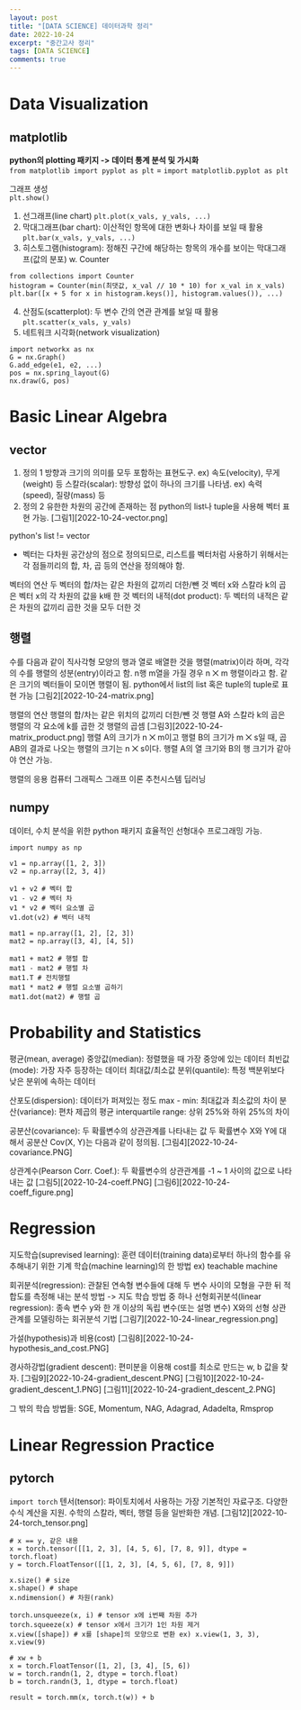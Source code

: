 ```yaml
---
layout: post
title: "[DATA SCIENCE] 데이터과학 정리"
date: 2022-10-24
excerpt: "중간고사 정리"
tags: [DATA SCIENCE]
comments: true
---
```


# Data Visualization
## matplotlib
**python의 plotting 패키지 -> 데이터 통계 분석 및 가시화**  
`from matplotlib import pyplot as plt` = `import matplotlib.pyplot as plt`  
  
그래프 생성  
`plt.show()`
1. 선그래프(line chart)
`plt.plot(x_vals, y_vals, ...)`  
2. 막대그래프(bar chart): 이산적인 항목에 대한 변화나 차이를 보일 때 활용
`plt.bar(x_vals, y_vals, ...)`  
3. 히스토그램(histogram): 정해진 구간에 해당하는 항목의 개수를 보이는 막대그래프(값의 분포)
w. Counter
```
from collections import Counter
histogram = Counter(min(최댓값, x_val // 10 * 10) for x_val in x_vals)
plt.bar([x + 5 for x in histogram.keys()], histogram.values()), ...)
```  
4. 산점도(scatterplot): 두 변수 간의 연관 관계를 보일 때 활용
`plt.scatter(x_vals, y_vals)`  
5. 네트워크 시각화(network visualization)
```
import networkx as nx
G = nx.Graph()
G.add_edge(e1, e2, ...)
pos = nx.spring_layout(G)
nx.draw(G, pos)
```  

# Basic Linear Algebra
## vector
1. 정의 1
방향과 크기의 의미를 모두 포함하는 표현도구. ex) 속도(velocity), 무게(weight) 등
스칼라(scalar): 방향성 없이 하나의 크기를 나타냄. ex) 속력(speed), 질량(mass) 등
2. 정의 2
유한한 차원의 공간에 존재하는 점
python의 list나 tuple을 사용해 벡터 표현 가능.
[그림1][2022-10-24-vector.png]

python's list != vector
* 벡터는 다차원 공간상의 점으로 정의되므로, 리스트를 벡터처럼 사용하기 위해서는 각 점들끼리의 합, 차, 곱 등의 연산을 정의해야 함.

벡터의 연산
두 벡터의 합/차는 같은 차원의 값끼리 더한/뺀 것
벡터 x와 스칼라 k의 곱은 벡터 x의 각 차원의 값을 k배 한 것
벡터의 내적(dot product): 두 벡터의 내적은 같은 차원의 값끼리 곱한 것을 모두 더한 것

## 행렬
수를 다음과 같이 직사각형 모양의 행과 열로 배열한 것을 행렬(matrix)이라 하며, 각각의 수를 행렬의 성분(entry)이라고 함.
n행 m열을 가질 경우 n ⨉ m 행렬이라고 함.
같은 크기의 벡터들이 모이면 행렬이 됨.
python에서 list의 list 혹은 tuple의 tuple로 표현 가능
[그림2][2022-10-24-matrix.png]

행렬의 연산
행렬의 합/차는 같은 위치의 값끼리 더한/뺀 것
행렬 A와 스칼라 k의 곱은 행렬의 각 요소에 k를 곱한 것
행렬의 곱셈
[그림3][2022-10-24-matrix_product.png]
행렬 A의 크기가 n ⨉ m이고 행렬 B의 크기가 m ⨉ s일 때, 곱 AB의 결과로 나오는 행렬의 크기는 n ⨉ s이다. 행렬 A의 열 크기와 B의 행 크기가 같아야 연산 가능.

행렬의 응용
컴퓨터 그래픽스
그래프 이론
추천시스템
딥러닝

## numpy
데이터, 수치 분석을 위한 python 패키지 효율적인 선형대수 프로그래밍 가능.
```
import numpy as np

v1 = np.array([1, 2, 3])
v2 = np.array([2, 3, 4])

v1 + v2 # 벡터 합
v1 - v2 # 벡터 차
v1 * v2 # 벡터 요소별 곱
v1.dot(v2) # 벡터 내적

mat1 = np.array([1, 2], [2, 3])
mat2 = np.array([3, 4], [4, 5])

mat1 + mat2 # 행렬 합
mat1 - mat2 # 행렬 차
mat1.T # 전치행렬
mat1 * mat2 # 행렬 요소별 곱하기
mat1.dot(mat2) # 행렬 곱
```  

# Probability and Statistics
평균(mean, average)
중앙값(median): 정렬했을 때 가장 중앙에 있는 데이터
최빈값(mode): 가장 자주 등장하는 데이터
최대값/최소값
분위(quantile): 특정 백분위보다 낮은 분위에 속하는 데이터

산포도(dispersion): 데이터가 퍼져있는 정도
max - min: 최대값과 최소값의 차이
분산(variance): 편차 제곱의 평균
interquartile range: 상위 25%와 하위 25%의 차이

공분산(covariance): 두 확률변수의 상관관계를 나타내는 값
두 확률변수 X와 Y에 대해서 공분산 Cov(X, Y)는 다음과 같이 정의됨.
[그림4][2022-10-24-covariance.PNG]

상관계수(Pearson Corr. Coef.): 두 확률변수의 상관관계를 -1 ~ 1 사이의 값으로 나타내는 값
[그림5][2022-10-24-coeff.PNG]
[그림6][2022-10-24-coeff_figure.png]

# Regression
지도학습(suprevised learning): 훈련 데이터(training data)로부터 하나의 함수를 유추해내기 위한 기계 학습(machine learning)의 한 방법 ex) teachable machine

회귀분석(regression): 관찰된 연속형 변수들에 대해 두 변수 사이의 모형을 구한 뒤 적합도를 측정해 내는 분석 방법 -> 지도 학습 방법 중 하나
선형회귀분석(linear regression): 종속 변수 y와 한 개 이상의 독립 변수(또는 설명 변수) X와의 선형 상관 관계를 모델링하는 회귀분석 기법
[그림7][2022-10-24-linear_regression.png]

가설(hypothesis)과 비용(cost)
[그림8][2022-10-24-hypothesis_and_cost.PNG]

경사하강법(gradient descent): 편미분을 이용해 cost를 최소로 만드는 w, b 값을 찾자.
[그림9][2022-10-24-gradient_descent.PNG]
[그림10][2022-10-24-gradient_descent_1.PNG]
[그림11][2022-10-24-gradient_descent_2.PNG]

그 밖의 학습 방법들: SGE, Momentum, NAG, Adagrad, Adadelta, Rmsprop

# Linear Regression Practice
## pytorch
`import torch`
텐서(tensor): 파이토치에서 사용하는 가장 기본적인 자료구조. 다양한 수식 계산을 지원. 수학의 스칼라, 벡터, 행렬 등을 일반화한 개념.
[그림12][2022-10-24-torch_tensor.png]
```
# x == y, 같은 내용
x = torch.tensor([[1, 2, 3], [4, 5, 6], [7, 8, 9]], dtype = torch.float)
y = torch.FloatTensor([[1, 2, 3], [4, 5, 6], [7, 8, 9]])

x.size() # size
x.shape() # shape
x.ndimension() # 차원(rank)

torch.unsqueeze(x, i) # tensor x에 i번째 차원 추가
torch.squeeze(x) # tensor x에서 크기가 1인 차원 제거
x.view([shape]) # x를 [shape]의 모양으로 변환 ex) x.view(1, 3, 3), x.view(9)

# xw + b
x = torch.FloatTensor([1, 2], [3, 4], [5, 6])
w = torch.randn(1, 2, dtype = torch.float)
b = torch.randn(3, 1, dtype = torch.float)

result = torch.mm(x, torch.t(w)) + b

